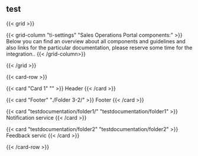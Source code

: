 ## test ##  

{{< grid >}}

  {{< grid-column "ti-settings" "Sales Operations Portal components:" >}}
  Below you can find an overview about all components and guidelines and also links for the particular documentation, please reserve some time for the integration..
  {{< /grid-column>}}

{{< /grid >}}  

{{< card-row >}}

{{< card "Card 1" "" >}}
Header
{{<  /card >}}  

{{< card "Footer" "./Folder 3-2/" >}}
Footer
{{< /card >}}  

{{< card "testdocumentation/folder1/" "testdocumentation/folder1" >}}
Notification service
{{< /card >}}  

{{< card "testdocumentation/folder2" "testdocumentation/folder2" >}}
Feedback servic
{{< /card >}}  

{{< /card-row >}}  
